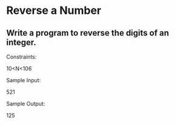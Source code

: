 # Reverse a Number
## Write a program to reverse the digits of an integer.



Constraints:

10<N<106



Sample Input:

521



Sample Output:

125
